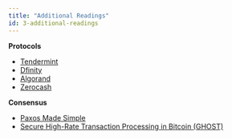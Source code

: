 ```yaml
---
title: "Additional Readings"
id: 3-additional-readings
---
```


**Protocols**

- [Tendermint](https://tendermint.com/static/docs/tendermint.pdf)
- [Dfinity](https://dfinity.org/pdf-viewer/pdfs/viewer?file=../library/dfinity-consensus.pdf)
- [Algorand](http://people.csail.mit.edu/nickolai/papers/gilad-algorand-eprint.pdf)
- [Zerocash](http://zerocash-project.org/media/pdf/zerocash-oakland2014.pdf)

**Consensus**

- [Paxos Made Simple](https://lamport.azurewebsites.net/pubs/paxos-simple.pdf)
- [Secure High-Rate Transaction Processing in Bitcoin (GHOST)](https://eprint.iacr.org/2013/881.pdf)